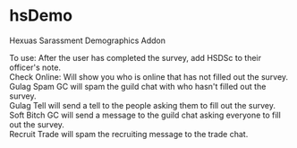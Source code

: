 # hsDemo
Hexuas Sarassment Demographics Addon


To use:
After the user has completed the survey, add HSDSc to their officer's note.<br>
Check Online: Will show you who is online that has not filled out the survey.<br>
Gulag Spam GC will spam the guild chat with who hasn't filled out the survey.<br>
Gulag Tell will send a tell to the people asking them to fill out the survey.<br>
Soft Bitch GC will send a message to the guild chat asking everyone to fill out the survey.<br>
Recruit Trade will spam the recruiting message to the trade chat.
